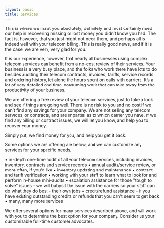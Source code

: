 ```yaml
---
layout: basic
title: Services
---
```


This is where we insist you absolutely, definitely and most certainly need our help in recovering missing or lost money you didn’t know you had.  The fact is, however, that you just might not need them, and perhaps all is indeed well with your telecom billing.  This is really good news, and if it is the case, we are very, very glad for you.  

It is our experience, however, that nearly all businesses using complex telecom services can benefit from a no-cost review of their services.  Your business is a very busy place, and the folks who work there have lots to do besides auditing their telecom contracts, invoices, tariffs, service records and ordering history, let alone the hours spent on calls with carriers.  It’s a lot of very detailed and time-consuming work that can take away from the productivity of your business.

We are offering a free review of your telecom services, just to take a look and see if things are going well.  There is no risk to you and no cost if we can’t find any savings for your company.  We are not selling any telecom services, or contracts, and are impartial as to which carrier you have.  If we find any billing or contract issues, we will let you know, and help you to recover your money.

Simply put, we find money for you, and help you get it back.

Some options we are offering are below, and we can customize any services for your specific needs.

• in-depth one-time audit of all your telecom services, including invoices, inventory, contracts and service records
•	annual audits/service review, or more often, if you’d like
•	inventory updating and maintenance 
•	contract and tariff verification
•	working with your staff to learn what to look for and perform in-house mini-audits
•	escalation assistance for those "tough to solve" issues - we will babysit the issue with the carriers so your staff can do what they do best - their own jobs
•	credit/refund assistance - if you have existing outstanding credits or refunds that you can't seem to get back
•	many, many more services

We offer several options for many services described above, and will work with you to determine the best option for your company.  Consider us your customizable full-time customer advocates.


